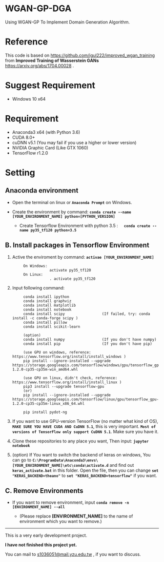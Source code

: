 # WGAN-GP-DGA
Using WGAN-GP To Implement Domain Generation Algorithm.

# Reference
This code is based on https://github.com/igul222/improved_wgan_training from **Improved Training of Wasserstein GANs** https://arxiv.org/abs/1704.00028  .

# Suggest Requirement
* Windows 10 x64

# Requirement
* Anaconda3 x64 (with Python 3.6)
* CUDA 8.0+
* cuDNN v5.1 (You may fail if you use a higher or lower version)
* NVIDIA Graphic Card (Like GTX 1060)
* TensorFlow r1.2.0

# Setting

## Anaconda environment

* Open the terminal on linux or **`Anaconda Prompt`** on Windows. 

* Create the environment by command: **`conda create --name [YOUR_ENVIRONMENT_NAME] python=[PYTHON_VERSION]`**

   * Create Tensorflow Environment with python 3.5 :     **`conda create --name py35_tf120 python=3.5`**


## B. Install packages in Tensorflow Environment

1. Active the enviroment by command: **`activae [YOUR_ENVIRONMENT_NAME]`**

            On Windows:
                        activate py35_tf120
            On Linux:
                        . activate py35_tf120
    
2. Input following command:

            conda install ipython
            conda install graphviz
            conda install matplotlib
            conda install notebook
            conda install scipy                 (If failed, try: conda install -c conda-forge scipy )
            conda install pillow
            conda install scikit-learn
            
            (option)
            conda install numpy                 (If you don't have numpy)
            conda install pip                   (If you don't have pip)
            
            (use GPU on windows, reference: https://www.tensorflow.org/install/install_windows )
            pip install --ignore-installed --upgrade https://storage.googleapis.com/tensorflow/windows/gpu/tensorflow_gpu-1.2.0-cp35-cp35m-win_amd64.whl
            
            (use GPU on linux, didn't check, reference: https://www.tensorflow.org/install/install_linux )
            pip3 install --upgrade tensorflow-gpu
            (or)
            pip install --ignore-installed --upgrade https://storage.googleapis.com/tensorflow/linux/gpu/tensorflow_gpu-1.2.0-cp35-cp35m-linux_x86_64.whl

            pip install pydot-ng  


3. If you want to use GPU-version TensorFlow (no matter what kind of OS), **`MAKE SURE YOU HAVE CUDA AND CuDNN 5.1`**, this is very important. **`Most of versions of TensorFlow only support CuDNN 5.1`**. Make sure you have it.

4. Clone these repositories to any place you want, Then input: **`jupyter notebook`** 

5. (option) If You want to switch the backend of keras on windows, You can go to **`C:\ProgramData\Anaconda3\envs\[YOUR_ENVIRONMENT_NAME]\etc\conda\activate.d`** and find out **`keras_activate.bat`** in this folder. Open the file, then you can change **`set "KERAS_BACKEND=theano"`** to **`set "KERAS_BACKEND=tensorflow"`** if you want.

## C. Remove Environments

* If you want to remove environment, input **`conda remove -n [ENVIRONMENT_NAME] --all`**

   * (Please replace **[ENVIRONMENT_NAME]** to the name of environment which you want to remove.)

-----

This is a very early development project. 

**I have not finished this project yet.**

You can mail to s1036051@mail.yzu.edu.tw , if you want to discuss.
